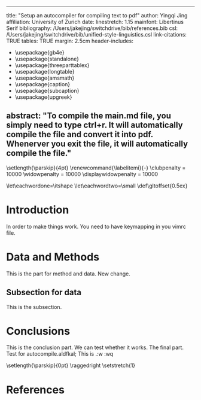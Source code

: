 
---
title: "Setup an autocompiler for compiling text to pdf"
author: Yingqi Jing
affiliation: University of Zurich
date:
linestretch: 1.15
mainfont: Libertinus Serif
bibliography: /Users/jakejing/switchdrive/bib/references.bib
csl: /Users/jakejing/switchdrive/bib/unified-style-linguistics.csl
link-citations: TRUE
tables: TRUE
margin: 2.5cm
header-includes:
  - \usepackage{gb4e}
  - \usepackage{standalone}
  - \usepackage{threeparttablex}
  - \usepackage{longtable}
  - \usepackage{amsmath}
  - \usepackage{caption}
  - \usepackage{subcaption}
  - \usepackage{upgreek}


abstract: "To compile the main.md file, you simply need to type ctrl+r. It will automatically compile the file and convert it into pdf. Whenerver you exit the file, it will automatically compile the file."
---


\setlength{\parskip}{4pt}
\renewcommand{\labelitemi}{-}
\clubpenalty = 10000
\widowpenalty = 10000
\displaywidowpenalty = 10000

\let\eachwordone=\itshape
\let\eachwordtwo=\small
\def\gltoffset{0.5ex}




# Introduction

In order to make things work. You need to have keymapping in you vimrc file.


# Data and Methods

This is the part for method and data. New change.

## Subsection for data

This is the subsection.

# Conclusions

This is the conclusion part. We can test whether it works. The final part. Test for autocompile.aldfkal;
This is .:w
:wq




\setlength{\parskip}{0pt}
\raggedright
\setstretch{1}


# References


